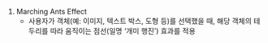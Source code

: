 1. Marching Ants Effect 
    - 사용자가 객체(예: 이미지, 텍스트 박스, 도형 등)를 선택했을 때, 해당 객체의 테두리를 따라 움직이는 점선(일명 ‘개미 행진’) 효과를 적용